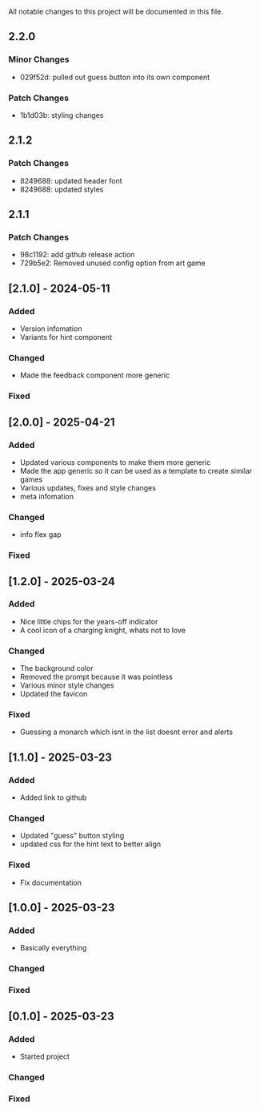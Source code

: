 All notable changes to this project will be documented in this file.

## 2.2.0

### Minor Changes

- 029f52d: pulled out guess button into its own component

### Patch Changes

- 1b1d03b: styling changes

## 2.1.2

### Patch Changes

- 8249688: updated header font
- 8249688: updated styles

## 2.1.1

### Patch Changes

- 98c1192: add github release action
- 729b5e2: Removed unused config option from art game

## [2.1.0] - 2024-05-11

### Added

- Version infomation
- Variants for hint component

### Changed

- Made the feedback component more generic

### Fixed

## [2.0.0] - 2025-04-21

### Added

- Updated various components to make them more generic
- Made the app generic so it can be used as a template to create similar games
- Various updates, fixes and style changes
- meta infomation

### Changed

- info flex gap

### Fixed

## [1.2.0] - 2025-03-24

### Added

- Nice little chips for the years-off indicator
- A cool icon of a charging knight, whats not to love

### Changed

- The background color
- Removed the prompt because it was pointless
- Various minor style changes
- Updated the favicon

### Fixed

- Guessing a monarch which isnt in the list doesnt error and alerts

## [1.1.0] - 2025-03-23

### Added

- Added link to github

### Changed

- Updated "guess" button styling
- updated css for the hint text to better align

### Fixed

- Fix documentation

## [1.0.0] - 2025-03-23

### Added

- Basically everything

### Changed

### Fixed

## [0.1.0] - 2025-03-23

### Added

- Started project

### Changed

### Fixed
